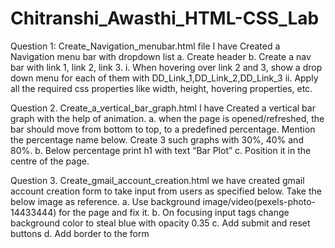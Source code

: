 # Chitranshi_Awasthi_HTML-CSS_Lab
Question 1:
Create_Navigation_menubar.html file I have Created a Navigation menu bar with dropdown list
a.	Create header
b.	Create a nav bar with link 1, link 2, link 3.
    i. 	When hovering over link 2 and 3, show a drop down menu for each of them with DD_Link_1,DD_Link_2,DD_Link_3 
    ii.	Apply all the required css properties like width, height, hovering properties, etc.


Question 2.
Create_a_vertical_bar_graph.html I have Created a vertical bar graph with the help of animation.
a.	 when the page is opened/refreshed, the bar should move from bottom to top, to a predefined percentage. Mention the percentage name below. Create 3 such graphs with 30%, 40% and 80%.
b.	Below percentage print h1 with text “Bar Plot”
c.	Position it in the centre of the page.
 
Question 3.	
Create_gmail_account_creation.html we have created gmail account creation form to take input from users as specified below. Take the below image as reference. 
a.	Use background image/video(pexels-photo-14433444) for the page and fix it.
b.	On focusing input tags change background color to steal blue with opacity 0.35
c.	Add submit and reset buttons
d.	Add border to the form


